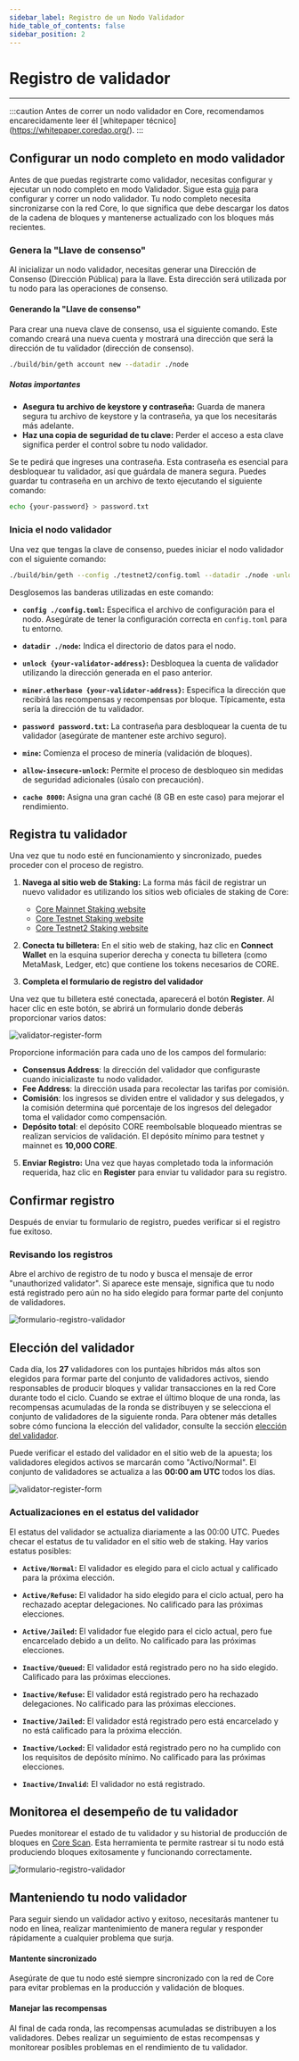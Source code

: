 ```yaml
---
sidebar_label: Registro de un Nodo Validador
hide_table_of_contents: false
sidebar_position: 2
---
```


# Registro de validador

---

:::caution
Antes de correr un nodo validador en Core, recomendamos encarecidamente leer él [whitepaper técnico] (https://whitepaper.coredao.org/).
:::

## Configurar un nodo completo en modo validador

Antes de que puedas registrarte como validador, necesitas configurar y ejecutar un nodo completo en modo Validador. Sigue esta [guia](./running-validator.md) para configurar y correr un nodo validador. Tu nodo completo necesita sincronizarse con la red Core, lo que significa que debe descargar los datos de la cadena de bloques y mantenerse actualizado con los bloques más recientes.

### Genera la "Llave de consenso"

Al inicializar un nodo validador, necesitas generar una Dirección de Consenso (Dirección Pública) para la llave. Esta dirección será utilizada por tu nodo para las operaciones de consenso.

#### Generando la "Llave de consenso"

Para crear una nueva clave de consenso, usa el siguiente comando. Este comando creará una nueva cuenta y mostrará una dirección que será la dirección de tu validador (dirección de consenso).

```bash
./build/bin/geth account new --datadir ./node
```

##### Notas importantes

- **Asegura tu archivo de keystore y contraseña:** Guarda de manera segura tu archivo de keystore y la contraseña, ya que los necesitarás más adelante.
- **Haz una copia de seguridad de tu clave:** Perder el acceso a esta clave significa perder el control sobre tu nodo validador.

Se te pedirá que ingreses una contraseña. Esta contraseña es esencial para desbloquear tu validador, así que guárdala de manera segura. Puedes guardar tu contraseña en un archivo de texto ejecutando el siguiente comando:

```bash
echo {your-password} > password.txt
```

### Inicia el nodo validador

Una vez que tengas la clave de consenso, puedes iniciar el nodo validador con el siguiente comando:

```bash
./build/bin/geth --config ./testnet2/config.toml --datadir ./node -unlock {your-validator-address} --miner.etherbase {your-validator-address} --password password.txt --mine --allow-insecure-unlock --cache 8000 --networkid 1114
```

Desglosemos las banderas utilizadas en este comando:

- **`config ./config.toml`:** Especifica el archivo de configuración para el nodo. Asegúrate de tener la configuración correcta en `config.toml` para tu entorno.

- **`datadir ./node`:** Indica el directorio de datos para el nodo.

- **`unlock {your-validator-address}`:** Desbloquea la cuenta de validador utilizando la dirección generada en el paso anterior.

- **`miner.etherbase {your-validator-address}`:** Especifica la dirección que recibirá las recompensas y recompensas por bloque. Típicamente, esta sería la dirección de tu validador.

- **`password password.txt`:** La contraseña para desbloquear la cuenta de tu validador (asegúrate de mantener este archivo seguro).

- **`mine`:** Comienza el proceso de minería (validación de bloques).

- **`allow-insecure-unlock`:** Permite el proceso de desbloqueo sin medidas de seguridad adicionales (úsalo con precaución).

- **`cache 8000`:** Asigna una gran caché (8 GB en este caso) para mejorar el rendimiento.

## Registra tu validador

Una vez que tu nodo esté en funcionamiento y sincronizado, puedes proceder con el proceso de registro.

1. **Navega al sitio web de Staking:** La forma más fácil de registrar un nuevo validador es utilizando los sitios web oficiales de staking de Core:

    - [Core Mainnet Staking website](https://stake.coredao.org/become-validator)
    - [Core Testnet Staking website](https://stake.test.btcs.network/become-validator)
    - [Core Testnet2 Staking website](https://stake.test2.btcs.network/become-validator)

2. **Conecta tu billetera:** En el sitio web de staking, haz clic en **Connect Wallet** en la esquina superior derecha y conecta tu billetera (como MetaMask, Ledger, etc) que contiene los tokens necesarios de CORE.

3. **Completa el formulario de registro del validador**

Una vez que tu billetera esté conectada, aparecerá el botón **Register**. Al hacer clic en este botón, se abrirá un formulario donde deberás proporcionar varios datos:

![validator-register-form](../../../static/img/validator/validator-regitration.png)

Proporcione información para cada uno de los campos del formulario:

- **Consensus Address**: la dirección del validador que configuraste cuando inicializaste tu nodo validador.
- **Fee Address**: la dirección usada para recolectar las tarifas por comisión.
- **Comisión**: los ingresos se dividen entre el validador y sus delegados, y la comisión determina qué porcentaje de los ingresos del delegador toma el validador como compensación.
- **Depósito total**: el depósito CORE reembolsable bloqueado mientras se realizan servicios de validación. El depósito mínimo para testnet y mainnet es **10,000 CORE**.

5. **Enviar Registro:** Una vez que hayas completado toda la información requerida, haz clic en **Register** para enviar tu validador para su registro.

## Confirmar registro

Después de enviar tu formulario de registro, puedes verificar si el registro fue exitoso.

### Revisando los registros

Abre el archivo de registro de tu nodo y busca el mensaje de error "unauthorized validator". Si aparece este mensaje, significa que tu nodo está registrado pero aún no ha sido elegido para formar parte del conjunto de validadores.

![formulario-registro-validador](../../../static/img/validator/register/validator-register-2.avif)

## Elección del validador

Cada día, los **27** validadores con los puntajes híbridos más altos son elegidos para formar parte del conjunto de validadores activos, siendo responsables de producir bloques y validar transacciones en la red Core durante todo el ciclo. Cuando se extrae el último bloque de una ronda, las recompensas acumuladas de la ronda se distribuyen y se selecciona el conjunto de validadores de la siguiente ronda. Para obtener más detalles sobre cómo funciona la elección del validador, consulte la sección [elección del validador](./validator-election.md).

Puede verificar el estado del validador en el sitio web de la apuesta; los validadores elegidos activos se marcarán como "Activo/Normal". El conjunto de validadores se actualiza a las **00:00 am UTC** todos los días.

![validator-register-form](../../../static/img/validator/validator-status.png)

### Actualizaciones en el estatus del validador

El estatus del validador se actualiza diariamente a las 00:00 UTC. Puedes checar el estatus de tu validador en el sitio web de staking. Hay varios estatus posibles:

- **`Active/Normal`:** El validador es elegido para el ciclo actual y calificado para la próxima elección.

- **`Active/Refuse`:** El validador ha sido elegido para el ciclo actual, pero ha rechazado aceptar delegaciones. No calificado para las próximas elecciones.

- **`Active/Jailed`:** El validador fue elegido para el ciclo actual, pero fue encarcelado debido a un delito. No calificado para las próximas elecciones.

- **`Inactive/Queued`:** El validador está registrado pero no ha sido elegido. Calificado para las próximas elecciones.

- **`Inactive/Refuse`:** El validador está registrado pero ha rechazado delegaciones. No calificado para las próximas elecciones.

- **`Inactive/Jailed`:** El validador está registrado pero está encarcelado y no está calificado para la próxima elección.

- **`Inactive/Locked`:** El validador está registrado pero no ha cumplido con los requisitos de depósito mínimo. No calificado para las próximas elecciones.

- **`Inactive/Invalid`:** El validador no está registrado.

## Monitorea el desempeño de tu validador

Puedes monitorear el estado de tu validador y su historial de producción de bloques en [Core Scan](https://scan.coredao.org/). Esta herramienta te permite rastrear si tu nodo está produciendo bloques exitosamente y funcionando correctamente.

![formulario-registro-validador](../../../static/img/validator/register/validator-register-4.webp)

## Manteniendo tu nodo validador

Para seguir siendo un validador activo y exitoso, necesitarás mantener tu nodo en línea, realizar mantenimiento de manera regular y responder rápidamente a cualquier problema que surja.

#### Mantente sincronizado

Asegúrate de que tu nodo esté siempre sincronizado con la red de Core para evitar problemas en la producción y validación de bloques.

#### Manejar las recompensas

Al final de cada ronda, las recompensas acumuladas se distribuyen a los validadores. Debes realizar un seguimiento de estas recompensas y monitorear posibles problemas en el rendimiento de tu validador.
